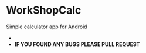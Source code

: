 # WorkShopCalc

Simple calculator app for Android
- **[](http://sgkcreations.blogspot.in)**
- **IF YOU FOUND ANY BUGS PLEASE PULL REQUEST**

